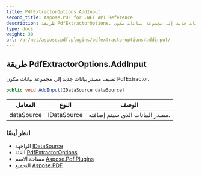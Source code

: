 ```yaml
---
title: PdfExtractorOptions.AddInput
second_title: Aspose.PDF for .NET API Reference
description: طريقة PdfExtractorOptions. تضيف مصدر بيانات جديد إلى مجموعة بيانات مكون PdfExtractor
type: docs
weight: 30
url: /ar/net/aspose.pdf.plugins/pdfextractoroptions/addinput/
---
```

## طريقة PdfExtractorOptions.AddInput

تضيف مصدر بيانات جديد إلى مجموعة بيانات مكون PdfExtractor.

```csharp
public void AddInput(IDataSource dataSource)
```

| المعامل | النوع | الوصف |
| --- | --- | --- |
| dataSource | IDataSource | مصدر البيانات الذي سيتم إضافته. |

### انظر أيضًا

* الواجهة [IDataSource](../../idatasource/)
* الفئة [PdfExtractorOptions](../)
* مساحة الاسم [Aspose.Pdf.Plugins](../../../aspose.pdf.plugins/)
* التجميع [Aspose.PDF](../../../)